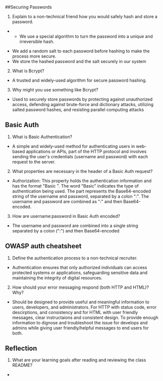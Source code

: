 ##Securing Passwords
1. Explain to a non-technical friend how you would safely hash and store a password.
  - * We use a special algorithm to turn the password into a unique and irreversible hash.
  * We add a random salt to each password before hashing to make the process more secure.
  * We store the hashed password and the salt securely in our system
2. What is Bcrypt?
  - A trusted and widely-used algorithm for secure password hashing.  
3. Why might you use something like Bcrypt?
  - Used to securely store passwords by protecting against unauthorized access, defending against brute-force and dictionary attacks, utilizing salted password hashes, and resisting parallel computing attacks

## Basic Auth
1. What is Basic Authentication?
  - A simple and widely-used method for authenticating users in web-based applications or APIs, part of the HTTP protocol and involves sending the user's credentials (username and password) with each request to the server.
2. What properties are necessary in the header of a Basic Auth request?
  - Authorization: This property holds the authentication information and has the format "Basic <credentials>". The word "Basic" indicates the type of authentication being used. The <credentials> part represents the Base64-encoded string of the username and password, separated by a colon ":". The username and password are combined as "<username>:<password>" and then Base64-encoded.
3. How are username:password in Basic Auth encoded?
  - The username and password are combined into a single string separated by a colon (":") and then Base64-encoded

## OWASP auth cheatsheet
1. Define the authentication process to a non-technical recruiter.
  - Authentication ensures that only authorized individuals can access protected systems or applications, safeguarding sensitive data and maintaining the integrity of digital resources.
2. How should your error messaging respond (both HTTP and HTML)? Why?
  - Should be designed to provide useful and meaningful information to users, developers, and administrators. For HTTP with status code, error descirptions, and consistency and for HTML with user friendly messages, clear instructaions and consistent design. To provide enough information to dignose and troubleshoot the issue for develops and admins while giving user friendly/helpful messages to end users for both.

## Reflection 
1. What are your learning goals after reading and reviewing the class README?
- 
